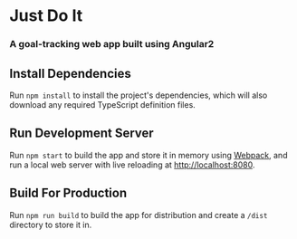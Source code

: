# Just Do It

### A goal-tracking web app built using Angular2

## Install Dependencies

Run `npm install` to install the project's dependencies, which will also download any required TypeScript definition files.

## Run Development Server

Run `npm start` to build the app and store it in memory using [Webpack](https://webpack.github.io/), and run a local web server with live reloading at [http://localhost:8080](http://localhost:8080).

## Build For Production

Run `npm run build` to build the app for distribution and create a `/dist` directory to store it in.
